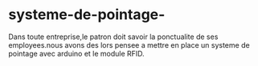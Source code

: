 # systeme-de-pointage-
Dans toute entreprise,le patron doit savoir la ponctualite de ses employees.nous avons des lors pensee a mettre en place un systeme de pointage avec arduino et le module RFID.
